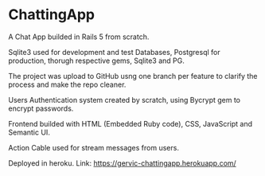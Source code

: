 <h1>ChattingApp</h1>

A Chat App builded in Rails 5 from scratch.

Sqlite3 used for development and test Databases, Postgresql for production, thorugh respective gems, Sqlite3 and PG.

The project was upload to GitHub usng one branch per feature to clarify the process and make the repo cleaner.

Users Authentication system created by scratch, using Bycrypt gem to encrypt passwords.

Frontend builded with HTML (Embedded Ruby code), CSS, JavaScript and Semantic UI.

Action Cable used for stream messages from users.

Deployed in heroku. Link: https://gervic-chattingapp.herokuapp.com/
